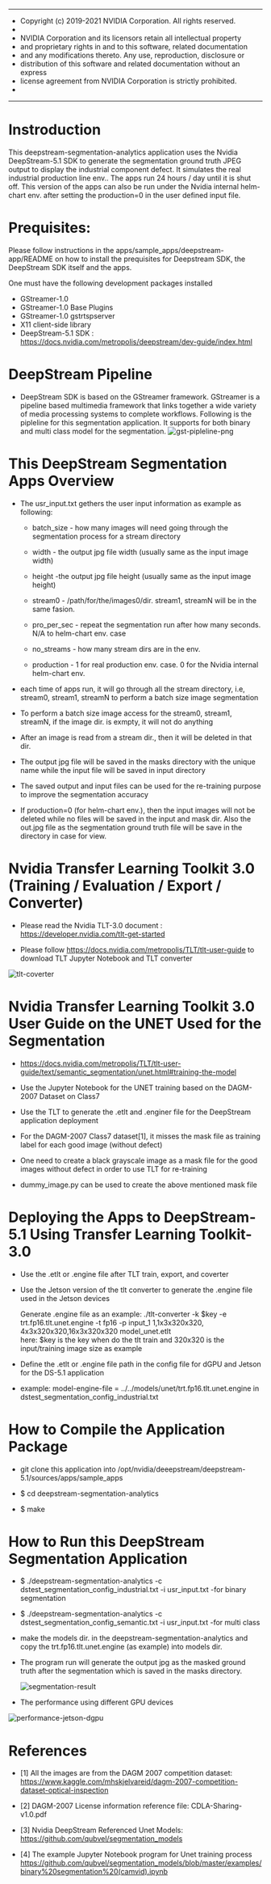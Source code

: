*****************************************************************************
* Copyright (c) 2019-2021 NVIDIA Corporation.  All rights reserved.
*
* NVIDIA Corporation and its licensors retain all intellectual property
* and proprietary rights in and to this software, related documentation
* and any modifications thereto.  Any use, reproduction, disclosure or
* distribution of this software and related documentation without an express
* license agreement from NVIDIA Corporation is strictly prohibited.
* 
*****************************************************************************
# Instroduction

This deepstream-segmentation-analytics application uses the Nvidia DeepStream-5.1 SDK
to generate the segmentation ground truth JPEG output to display the industrial component defect.
It simulates the real industrial production line env.. The apps run 24 hours / day until it is shut off.
This version of the apps can also be run under the Nvidia internal helm-chart env. after setting the production=0 in the user defined input file.



# Prequisites:

Please follow instructions in the apps/sample_apps/deepstream-app/README on how
to install the prequisites for Deepstream SDK, the DeepStream SDK itself and the
apps.


One must have the following development packages installed
  *  GStreamer-1.0 <br>
  *  GStreamer-1.0 Base Plugins <br>
  *  GStreamer-1.0 gstrtspserver <br>
  *  X11 client-side library <br>
  *  DeepStream-5.1 SDK : https://docs.nvidia.com/metropolis/deepstream/dev-guide/index.html



# DeepStream Pipeline 
  * DeepStream SDK is based on the GStreamer framework. GStreamer is a pipeline based multimedia framework that links together a wide variety of media processing systems to complete workflows. Following is the pipleline for this segmentation application. It supports for both binary and multi class model for the segmentation.
![gst-pipleline-png](gst-pipeline.png)



# This DeepStream Segmentation Apps Overview
  * The usr_input.txt gethers the user input information as example as following:

    * batch_size - how many images will need going through the segmentation process for a stream directory

    * width - the output jpg file width (usually same as the input image width)

    * height -the output jpg file height (usually same as the input image height)

    * stream0 - /path/for/the/images0/dir. stream1, streamN will be in the same fasion. 

    * pro_per_sec - repeat the segmentation run after how many seconds. N/A to helm-chart env. case

    * no_streams - how many stream dirs are in the env.

    * production - 1 for real production env. case. 0 for the Nvidia internal helm-chart env. 

  * each time of apps run, it will go through all the stream directory, i.e, stream0, stream1, streamN to perform a batch size image segmentation <br> 

  * To perform a batch size image access for the stream0, stream1, streamN, if the image dir. is exmpty, it will not do anything

  * After an image is read from a stream dir., then it will be deleted in that dir. 

  * The output jpg file will be saved in the masks directory with the unique name while the input file will be saved in input directory

  * The saved output and input files can be used for the re-training purpose to improve the segmentation accuracy

  * If production=0 (for helm-chart env.), then the input images will not be deleted while no files will be saved in the input and mask dir. Also the out.jpg file as the segmentation ground truth file will be save in the directory in case for view. 

    

 

 # Nvidia Transfer Learning Toolkit 3.0 (Training / Evaluation / Export / Converter)


  * Please read the Nvidia TLT-3.0 document : https://developer.nvidia.com/tlt-get-started

  * Please follow https://docs.nvidia.com/metropolis/TLT/tlt-user-guide to download TLT Jupyter Notebook and TLT converter 

![tlt-coverter](tlt-converter.png)




  # Nvidia Transfer Learning Toolkit 3.0 User Guide on the UNET Used for the Segmentation
  
   * https://docs.nvidia.com/metropolis/TLT/tlt-user-guide/text/semantic_segmentation/unet.html#training-the-model





  * Use the Jupyter Notebook for the UNET training based on the DAGM-2007 Dataset on Class7

  * Use the TLT to generate the .etlt and .enginer file for the DeepStream application deployment

  * For the DAGM-2007 Class7 dataset[1], it misses the mask file as training label for each good image (without defect) 

  * One need to create a black grayscale image as a mask file for the good images without defect in order to use TLT for re-training

  * dummy_image.py can be used to create the above mentioned mask file

  




# Deploying the Apps to DeepStream-5.1 Using Transfer Learning Toolkit-3.0 

  * Use the .etlt or .engine file after TLT train, export, and coverter

  * Use the Jetson version of the tlt converter to generate the .engine file used in the Jetson devices

    Generate .engine file as an example: ./tlt-converter -k $key -e trt.fp16.tlt.unet.engine -t fp16 -p input_1 1,1x3x320x320, 4x3x320x320,16x3x320x320 model_unet.etlt <br>
    here: $key is the key when do the tlt train and 320x320 is the input/training image size as example

  * Define the .etlt or .engine file path in the config file for dGPU and Jetson for the DS-5.1 application

  * example:  model-engine-file = ../../models/unet/trt.fp16.tlt.unet.engine in dstest_segmentation_config_industrial.txt

  


# How to Compile the Application Package
  * git clone this application into /opt/nvidia/deeepstream/deepstream-5.1/sources/apps/sample_apps

  * $ cd deepstream-segmentation-analytics

  * $ make



# How to Run this DeepStream Segmentation Application 

  * $ ./deepstream-segmentation-analytics -c dstest_segmentation_config_industrial.txt -i usr_input.txt  -for binary segmentation

  * $ ./deepstream-segmentation-analytics -c dstest_segmentation_config_semantic.txt -i usr_input.txt  -for multi class 

  * make the models dir. in the deepstream-segmentation-analytics and copy the trt.fp16.tlt.unet.engine (as example) into models dir.

  * The program run will generate the output jpg as the masked ground truth after the segmentation which is saved in the masks directory.

      ![segmentation-result](segmentation-result.png)

 
  * The performance using different GPU devices

  ![performance-jetson-dgpu](performance-jetson-dgpu.png)




# References

  * [1] All the images are from the DAGM 2007 competition dataset: https://www.kaggle.com/mhskjelvareid/dagm-2007-competition-dataset-optical-inspection

  * [2] DAGM-2007 License information reference file:  CDLA-Sharing-v1.0.pdf
 
  * [3] Nvidia DeepStream Referenced Unet Models: https://github.com/qubvel/segmentation_models 
  
  * [4] The example Jupyter Notebook program for Unet training process
        https://github.com/qubvel/segmentation_models/blob/master/examples/binary%20segmentation%20(camvid).ipynb

